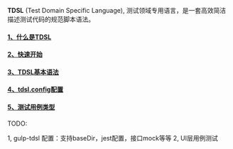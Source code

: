
**TDSL** (Test Domain Specific Language), 测试领域专用语言，是一套高效简洁描述测试代码的规范脚本语法。

#### [1、什么是TDSL](https://github.com/ouvens/gulp-tdsl/blob/master/docs/introduction.md)
#### [2、快速开始](https://github.com/ouvens/gulp-tdsl/blob/master/docs/start.md)
#### [3、TDSL基本语法](https://github.com/ouvens/gulp-tdsl/blob/master/docs/rules.md)
#### [4、tdsl.config配置](https://github.com/ouvens/gulp-tdsl/blob/master/docs/tdsl.config.md)
#### [5、测试用例类型](https://github.com/ouvens/gulp-tdsl/blob/master/docs/testtype.md)


TODO:

1, gulp-tdsl 配置：支持baseDir，jest配置，接口mock等等
2, UI层用例测试